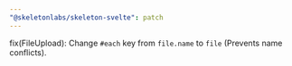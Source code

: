 ```yaml
---
"@skeletonlabs/skeleton-svelte": patch
---
```


fix(FileUpload): Change `#each` key from `file.name` to `file` (Prevents name conflicts).
  
